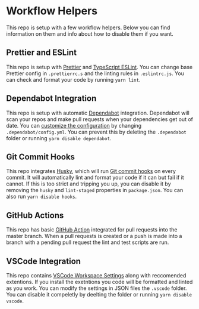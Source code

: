 # Workflow Helpers

This repo is setup with a few workflow helpers. Below you can find information on them and info about how to disable them if you want.

## Prettier and ESLint

This repo is setup with [Prettier](https://prettier.io/) and [TypeScript ESLint](https://github.com/typescript-eslint/typescript-eslint). You can change base Prettier config in `.prettierrc.s` and the linting rules in `.eslintrc.js`. You can check and format your code by running `yarn lint`.

## Dependabot Integration

This repo is setup with automatic [Dependabot](https://github.com/marketplace/dependabot-preview) integration. Dependabot will scan your repos and make pull requests when your dependencies get out of date. You can [customize the configuration](https://dependabot.com/docs/config-file/) by changing `.dependabot/config.yml`. You can prevent this by deleting the `.dependabot` folder or running `yarn disable dependabot`.

## Git Commit Hooks

This repo integrates [Husky](https://www.npmjs.com/package/husky), which will run [Git commit hooks](https://git-scm.com/book/en/v2/Customizing-Git-Git-Hooks) on every commit. It will automatically lint and format your code if it can but fail if it cannot. If this is too strict and tripping you up, you can disable it by removing the `husky` and `lint-staged` properties in `package.json`. You can also run `yarn disable hooks`.

## GitHub Actions

This repo has basic [GitHub Action](https://help.github.com/en/actions) integrated for pull requests into the master branch. When a pull requests is created or a push is made into a branch with a pending pull request the lint and test scripts are run.

## VSCode Integration

This repo contains [VSCode Workspace Settings](https://code.visualstudio.com/docs/getstarted/settings) along with reccomended extentions. If you install the exetntions you code will be formatted and linted as you work. You can modify the settings in JSON files the `.vscode` folder. You can disable it compeletly by deelting the folder or running `yarn disable vscode`.
